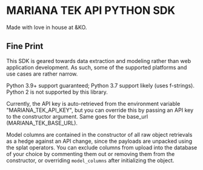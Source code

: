 # MARIANA TEK API PYTHON SDK
Made with love in house at &KO.

## Fine Print
This SDK is geared towards data extraction and modeling rather than
web application development. As such, some of the supported platforms
and use cases are rather narrow.

Python 3.9+ support guaranteed; Python 3.7 support likely (uses f-strings).
Python 2 is not supported by this library.

Currently, the API key is auto-retrieved from the environment
variable "MARIANA_TEK_API_KEY", but you can override this by passing
an API key to the constructor argument.
Same goes for the base_url (MARIANA_TEK_BASE_URL).

Model columns are contained in the constructor of all raw object retrievals
as a hedge against an API change, since the payloads are unpacked using the
splat operators. You can exclude columns from upload into the database of your
choice by commenting them out or removing them from the constructor, or overriding
`model_columns` after initializing the object.
